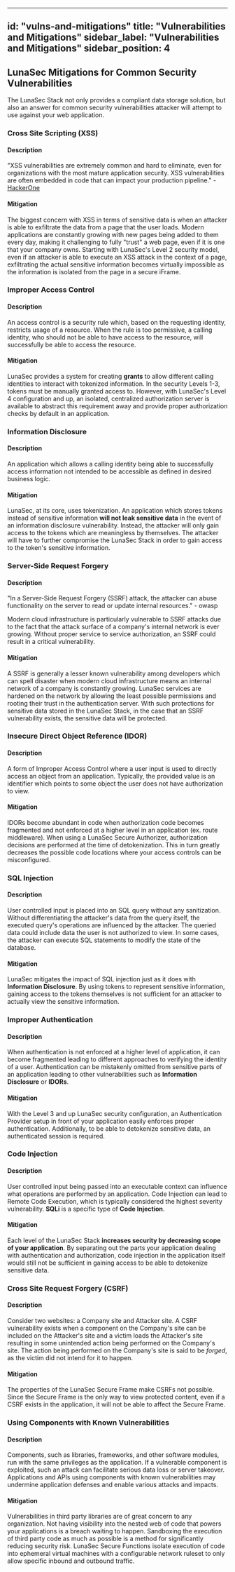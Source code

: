 
---
id: "vulns-and-mitigations"
title: "Vulnerabilities and Mitigations"
sidebar_label: "Vulnerabilities and Mitigations"
sidebar_position: 4
---

## LunaSec Mitigations for Common Security Vulnerabilities

The LunaSec Stack not only provides a compliant data storage solution, but also an answer for common security vulnerabilities attacker will attempt to use against your web application.

### Cross Site Scripting (XSS)

#### Description

&quot;XSS vulnerabilities are extremely common and hard to eliminate, even for organizations with the most mature application security. XSS vulnerabilities are often embedded in code that can impact your production pipeline.&quot; - [HackerOne](https://www.hackerone.com/top-ten-vulnerabilities)

#### Mitigation

The biggest concern with XSS in terms of sensitive data is when an attacker is able to exfiltrate the data from a page that the user loads. Modern applications are constantly growing with new pages being added to them every day, making it challenging to fully &quot;trust&quot; a web page, even if it is one that your company owns. Starting with LunaSec&#39;s Level 2 security model, even if an attacker is able to execute an XSS attack in the context of a page, exfiltrating the actual sensitive information becomes virtually impossible as the information is isolated from the page in a secure iFrame.

### Improper Access Control

#### Description

An access control is a security rule which, based on the requesting identity, restricts usage of a resource. When the rule is too permissive, a calling identity, who should not be able to have access to the resource, will successfully be able to access the resource.

#### Mitigation

LunaSec provides a system for creating **grants** to allow different calling identities to interact with tokenized information. In the security Levels 1-3, tokens must be manually granted access to. However, with LunaSec&#39;s Level 4 configuration and up, an isolated, centralized authorization server is available to abstract this requirement away and provide proper authorization checks by default in an application.

### Information Disclosure

#### Description

An application which allows a calling identity being able to successfully access information not intended to be accessible as defined in desired business logic.

#### Mitigation

LunaSec, at its core, uses tokenization. An application which stores tokens instead of sensitive information **will not leak sensitive data** in the event of an information disclosure vulnerability. Instead, the attacker will only gain access to the tokens which are meaningless by themselves. The attacker will have to further compromise the LunaSec Stack in order to gain access to the token&#39;s sensitive information.

### Server-Side Request Forgery

#### Description

&quot;In a Server-Side Request Forgery (SSRF) attack, the attacker can abuse functionality on the server to read or update internal resources.&quot; - owasp

Modern cloud infrastructure is particularly vulnerable to SSRF attacks due to the fact that the attack surface of a company&#39;s internal network is ever growing. Without proper service to service authorization, an SSRF could result in a critical vulnerability.

#### Mitigation

A SSRF is generally a lesser known vulnerability among developers which can spell disaster when modern cloud infrastructure means an internal network of a company is constantly growing. LunaSec services are hardened on the network by allowing the least possible permissions and rooting their trust in the authentication server. With such protections for sensitive data stored in the LunaSec Stack, in the case that an SSRF vulnerability exists, the sensitive data will be protected.

### Insecure Direct Object Reference (IDOR)

#### Description

A form of Improper Access Control where a user input is used to directly access an object from an application. Typically, the provided value is an identifier which points to some object the user does not have authorization to view.

#### Mitigation

IDORs become abundant in code when authorization code becomes fragmented and not enforced at a higher level in an application (ex. route middleware). When using a LunaSec Secure Authorizer, authorization decisions are performed at the time of detokenization. This in turn greatly decreases the possible code locations where your access controls can be misconfigured.

### SQL Injection

#### Description

User controlled input is placed into an SQL query without any sanitization. Without differentiating the attacker&#39;s data from the query itself, the executed query&#39;s operations are influenced by the attacker. The queried data could include data the user is not authorized to view. In some cases, the attacker can execute SQL statements to modify the state of the database.

#### Mitigation

LunaSec mitigates the impact of SQL injection just as it does with **Information Disclosure**. By using tokens to represent sensitive information, gaining access to the tokens themselves is not sufficient for an attacker to actually view the sensitive information.

### Improper Authentication

#### Description

When authentication is not enforced at a higher level of application, it can become fragmented leading to different approaches to verifying the identity of a user. Authentication can be mistakenly omitted from sensitive parts of an application leading to other vulnerabilities such as **Information Disclosure** or **IDORs**.

#### Mitigation

With the Level 3 and up LunaSec security configuration, an Authentication Provider setup in front of your application easily enforces proper authentication. Additionally, to be able to detokenize sensitive data, an authenticated session is required.

### Code Injection

#### Description

User controlled input being passed into an executable context can influence what operations are performed by an application. Code Injection can lead to Remote Code Execution, which is typically considered the highest severity vulnerability. **SQLi** is a specific type of **Code Injection**.

#### Mitigation

Each level of the LunaSec Stack **increases security by decreasing scope of your application**. By separating out the parts your application dealing with authentication and authorization, code injection in the application itself would still not be sufficient in gaining access to be able to detokenize sensitive data.

### Cross Site Request Forgery (CSRF)

#### Description

Consider two websites: a Company site and Attacker site. A CSRF vulnerability exists when a component on the Company&#39;s site can be included on the Attacker&#39;s site and a victim loads the Attacker&#39;s site resulting in some unintended action being performed on the Company&#39;s site. The action being performed on the Company&#39;s site is said to be _forged_, as the victim did not intend for it to happen.

#### Mitigation

The properties of the LunaSec Secure Frame make CSRFs not possible. Since the Secure Frame is the only way to view protected content, even if a CSRF exists in the application, it will not be able to affect the Secure Frame.

### Using Components with Known Vulnerabilities

#### Description

Components, such as libraries, frameworks, and other software modules, run with the same privileges as the application. If a vulnerable component is exploited, such an attack can facilitate serious data loss or server takeover. Applications and APIs using components with known vulnerabilities may undermine application defenses and enable various attacks and impacts.

#### Mitigation

Vulnerabilities in third party libraries are of great concern to any organization. Not having visibility into the nested web of code that powers your applications is a breach waiting to happen. Sandboxing the execution of third party code as much as possible is a method for significantly reducing security risk. LunaSec Secure Functions isolate execution of code into ephemeral virtual machines with a configurable network ruleset to only allow specific inbound and outbound traffic.